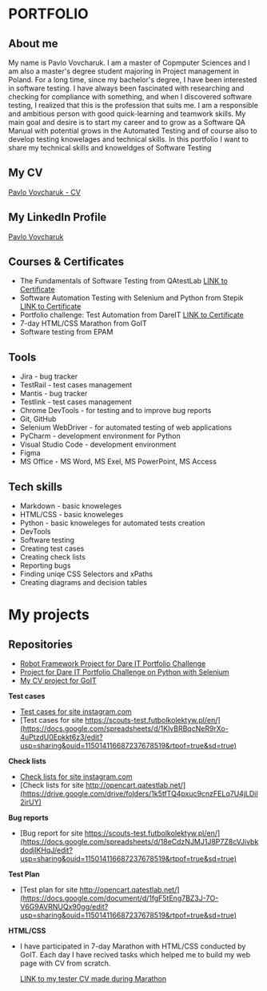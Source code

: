 # PORTFOLIO

## About me
My name is Pavlo Vovcharuk. I am a master of Copmputer Sciences and I am also a master's degree student majoring in Project management in Poland. For a long time, since my bachelor's degree, I have been interested in software testing. I have always been fascinated with researching and checking for compliance with something, and when I discovered software testing, I realized that this is the profession that suits me. I am a responsible and ambitious person with good quick-learning and teamwork skills. My main goal and desire is to start my career and to grow as a Software QA Manual with potential grows in the Automated Testing and of course also to develop testing knowelages and technical skills. 
In this portfolio I want to share my technical skills and knoweldges of Software Testing

## My CV
[Pavlo Vovcharuk - CV](https://drive.google.com/file/d/1nlN9bU_55ccH0Ran0Nq_OYDTgntzubmp/view?usp=share_link)

## My LinkedIn Profile
[Pavlo Vovcharuk](https://www.linkedin.com/in/pavelvovcharuk/)

## Courses & Certificates
* The Fundamentals of Software Testing from QAtestLab [LINK to Certificate](https://clients.qatestlab.com/api/trainings/public_certificate_191165_16696.pdf)
* Software Automation Testing with Selenium and Python from Stepik [LINK to Certificate](https://stepik.org/cert/865274)
* Portfolio challenge: Test Automation from DareIT [LINK to Certificate](https://drive.google.com/file/d/1dWrfq9NqFtfJ92YQTPzN041jfv93lblW/edit)
* 7-day HTML/CSS Marathon from GoIT
* Software testing from EPAM 

## Tools 
* Jira - bug tracker
* TestRail - test cases management
* Mantis - bug tracker
* Testlink - test cases management 
* Chrome DevTools - for testing and to improve bug reports
* Git, GitHub
* Selenium WebDriver - for automated testing of web applications
* PyCharm - development environment for Python
* Visual Studio Code - development environment 
* Figma 
* MS Office - MS Word, MS Exel, MS PowerPoint, MS Access


## Tech skills
* Markdown - basic knoweleges
* HTML/CSS - basic knoweleges
* Python - basic knoweleges for automated tests creation
* DevTools
* Software testing
* Creating test cases
* Creating check lists
* Reporting bugs
* Finding uniqe CSS Selectors and xPaths
* Creating diagrams and decision tables
  
# My projects
## **Repositories**
* [Robot Framework Project for Dare IT Portfolio Challenge](https://github.com/PavelVovcharuk/pavel_robotframework)
* [Project for Dare IT Portfolio Challenge on Python with Selenium](https://github.com/PavelVovcharuk/challenge_portfolio_pavel)
* [My CV project for GoIT](https://github.com/PavelVovcharuk/resume)

**Test cases**
* [Test cases for site instagram.com](https://drive.google.com/drive/folders/16vec9UuI6wreZRWi2kDFVKaPSrwmSlUr)
* [Test cases for site https://scouts-test.futbolkolektyw.pl/en/](https://docs.google.com/spreadsheets/d/1KlvBRBqcNeR9rXo-4uPtzdU0Epkkt6z3/edit?usp=sharing&ouid=115014116687237678519&rtpof=true&sd=true)

**Check lists**
* [Check lists for site instagram.com](https://drive.google.com/drive/folders/1OBPbzow0SAMuIRcKS29O81trVjCdvKpN)
* [Check lists for site http://opencart.qatestlab.net/](https://drive.google.com/drive/folders/1k5tfTQ4pxuc9cnzFELq7U4jLDiI2irUY)

**Bug reports**
* [Bug report for site https://scouts-test.futbolkolektyw.pl/en/](https://docs.google.com/spreadsheets/d/18eCdzNJMJ1J8P7Z8cVJivbkdodjlKHqJ/edit?usp=sharing&ouid=115014116687237678519&rtpof=true&sd=true)

**Test Plan**
* [Test plan for site http://opencart.qatestlab.net/](https://docs.google.com/document/d/1fgF5tEng7BZ3J-7O-V6G9AVRNUQx90gg/edit?usp=sharing&ouid=115014116687237678519&rtpof=true&sd=true)

**HTML/CSS**
* I have participated in 7-day Marathon with HTML/CSS conducted by GoIT. Each day I have recived tasks which helped me to build my web page with CV from scratch. 

  [LINK to my tester CV made during Marathon](https://pavlo-vovcharuk-cv.netlify.app/)
